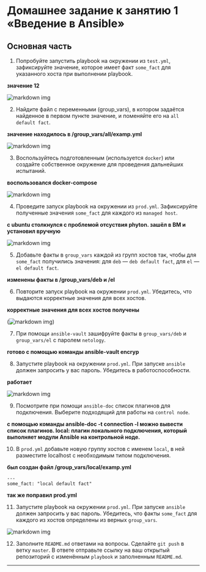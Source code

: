 # Домашнее задание к занятию 1 «Введение в Ansible»
## Основная часть

1. Попробуйте запустить playbook на окружении из `test.yml`, зафиксируйте значение, которое имеет факт `some_fact` для указанного хоста при выполнении playbook.

**значение 12**

![markdown img](https://github.com/MezencevPavel/devops-netology/blob/main/ansible/01/img/01%201.png)


2. Найдите файл с переменными (group_vars), в котором задаётся найденное в первом пункте значение, и поменяйте его на `all default fact`.

**значение находилось в /group_vars/all/examp.yml** 

![markdown img](https://github.com/MezencevPavel/devops-netology/blob/main/ansible/01/img/01%202.png)


3. Воспользуйтесь подготовленным (используется `docker`) или создайте собственное окружение для проведения дальнейших испытаний.

**воспользовался docker-compose**

![markdown img](https://github.com/MezencevPavel/devops-netology/blob/main/ansible/01/img/01%203%20docker.png)


4. Проведите запуск playbook на окружении из `prod.yml`. Зафиксируйте полученные значения `some_fact` для каждого из `managed host`.

**с ubuntu столкнулся с проблемой отсуствия phyton. зашёл в ВМ и установил вручную**

![markdown img](https://github.com/MezencevPavel/devops-netology/blob/main/ansible/01/img/01%204.png)

5. Добавьте факты в `group_vars` каждой из групп хостов так, чтобы для `some_fact` получились значения: для `deb` — `deb default fact`, для `el` — `el default fact`.

**изменены факты в /group_vars/deb и /el**

6.  Повторите запуск playbook на окружении `prod.yml`. Убедитесь, что выдаются корректные значения для всех хостов.

**корректные значения для всех хостов получены**

(![markdown img](https://github.com/MezencevPavel/devops-netology/blob/main/ansible/01/img/01%205.png))

7. При помощи `ansible-vault` зашифруйте факты в `group_vars/deb` и `group_vars/el` с паролем `netology`.

**готово с помощью команды ansible-vault encryp**

8. Запустите playbook на окружении `prod.yml`. При запуске `ansible` должен запросить у вас пароль. Убедитесь в работоспособности.

**работает**

![markdown img](https://github.com/MezencevPavel/devops-netology/blob/main/ansible/01/img/01%206.png)

9. Посмотрите при помощи `ansible-doc` список плагинов для подключения. Выберите подходящий для работы на `control node`.

**с помощью команды ansible-doc -t connection -l можно вывести список плагинов. local: плагин локального подключения, который выполняет модули Ansible на контрольной ноде.**


10. В `prod.yml` добавьте новую группу хостов с именем  `local`, в ней разместите localhost с необходимым типом подключения.

**был создан файл /group_vars/local/examp.yml**

```
---
some_fact: "local default fact"

```
**так же поправил prod.yml**


11. Запустите playbook на окружении `prod.yml`. При запуске `ansible` должен запросить у вас пароль. Убедитесь, что факты `some_fact` для каждого из хостов определены из верных `group_vars`.

![markdown img](https://github.com/MezencevPavel/devops-netology/blob/main/ansible/01/img/01%208.png)

12. Заполните `README.md` ответами на вопросы. Сделайте `git push` в ветку `master`. В ответе отправьте ссылку на ваш открытый репозиторий с изменённым `playbook` и заполненным `README.md`.

---
